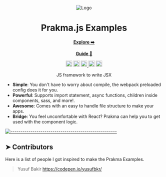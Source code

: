 <p align="center">
  <img src="https://github.com/Leoocast/Prakma/blob/master/dist/img/prakma.png?raw=true" alt="Logo"/>
</p>
<h1 align="center">Prakma.js Examples</h1>
<p align="center">
  <strong>
    <a href="https://leoocast.github.io/PrakmaExamples/dist/home" align="center"><ins>Explore</ins> ➡️</a>
  </strong>
</p>
<p align="center">
  <strong>
    <a href="https://github.com/Leoocast/Prakma"><ins>Guide</ins> 📘</a>
  </strong>
</p>
<p align="center">
  <img alt="Downloads" src="https://img.shields.io/npm/dw/prakma?label=Downloads" height="20"/></a>
  <img alt="Downloads" src="https://img.shields.io/npm/l/prakma?color=informational&label=License" height="20"/></a>

  <a href="https://www.npmjs.com/package/prakma/">
    <img alt="NPM Version" src="https://img.shields.io/npm/v/prakma?label=Version" height="20"/>
  </a>
  <img alt="Downloads" src="https://img.shields.io/github/last-commit/leoocast/prakma?color=blueviolet&label=Last%20commit" height="20"/>
  <img alt="Downloads" src="https://img.shields.io/badge/Contributors-1-orange" height="20"/>
</p>
<p align="center">
  JS framework to write JSX </br>
</p>

* **Simple**: You don't have to worry about compile, the webpack preloaded config does it for you.
* **Powerful**: Supports import statement, async functions, children inside components, sass, and more!.
* **Awesome**: Comes with an easy to handle file structure to make your apps.
* **Bridge**: You feel uncomfortable with React? Prakma can help you to get used with the component logic.

[![-----------------------------------------------------](https://raw.githubusercontent.com/andreasbm/readme/master/assets/lines/colored.png)](#installation)

## ➤ Contributors
Here is a list of people I got inspired to make the Prakma Examples.

>Yusuf Bakir https://codepen.io/yusufbkr/